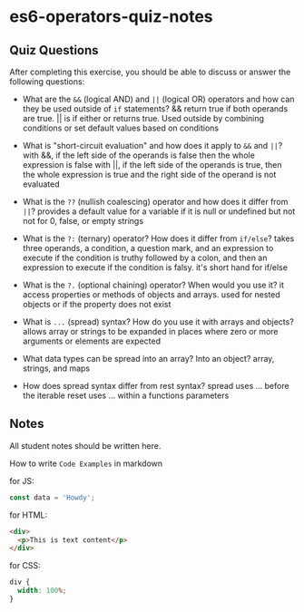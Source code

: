 # es6-operators-quiz-notes

## Quiz Questions

After completing this exercise, you should be able to discuss or answer the following questions:

- What are the `&&` (logical AND) and `||` (logical OR) operators and how can they be used outside of `if` statements?
  && return true if both operands are true. || is if either or returns true. Used outside by combining conditions or set default values based on conditions

- What is "short-circuit evaluation" and how does it apply to `&&` and `||`?
  with &&, if the left side of the operands is false then the whole expression is false
  with ||, if the left side of the operands is true, then the whole expression is true and the right side of the operand is not evaluated

- What is the `??` (nullish coalescing) operator and how does it differ from `||`?
  provides a default value for a variable if it is null or undefined but not not for 0, false, or empty strings

- What is the `?:` (ternary) operator? How does it differ from `if/else`?
  takes three operands, a condition, a question mark, and an expression to execute if the condition is truthy followed by a colon, and then an expression to execute if the condition is falsy.
  it's short hand for if/else

- What is the `?.` (optional chaining) operator? When would you use it?
  it access properties or methods of objects and arrays.
  used for nested objects or if the property does not exist

- What is `...` (spread) syntax? How do you use it with arrays and objects?
  allows array or strings to be expanded in places where zero or more arguments or elements are expected

- What data types can be spread into an array? Into an object?
  array, strings, and maps

- How does spread syntax differ from rest syntax?
  spread uses ... before the iterable
  reset uses ... within a functions parameters

## Notes

All student notes should be written here.

How to write `Code Examples` in markdown

for JS:

```js
const data = 'Howdy';
```

for HTML:

```html
<div>
  <p>This is text content</p>
</div>
```

for CSS:

```css
div {
  width: 100%;
}
```
